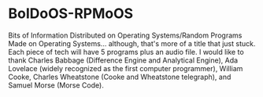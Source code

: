 # BoIDoOS-RPMoOS
Bits of Information Distributed on Operating Systems/Random Programs Made on Operating Systems... although, that's more of a title that just stuck. Each piece of tech will have 5 programs plus an audio file.
I would like to thank Charles Babbage (Difference Engine and Analytical Engine), Ada Lovelace (widely recognized as the first computer programmer), William Cooke, Charles Wheatstone
(Cooke and Wheatstone telegraph), and Samuel Morse (Morse Code).
